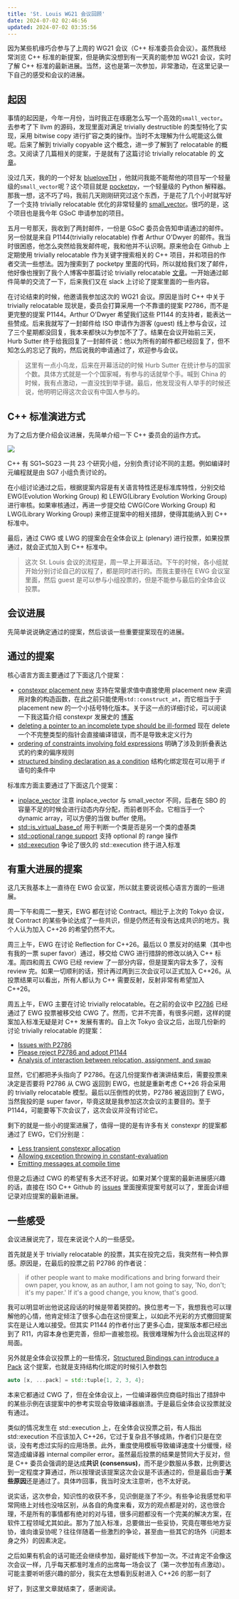 ```yaml
---
title: 'St. Louis WG21 会议回顾'
date: 2024-07-02 02:46:56
updated: 2024-07-02 03:35:56
---
```


因为某些机缘巧合参与了上周的 WG21 会议（C++ 标准委员会会议）。虽然我经常浏览 C++ 标准的新提案，但是确实没想到有一天真的能参加 WG21 会议，实时了解 C++ 标准的最新进展。当然，这也是第一次参加，非常激动，在这里记录一下自己的感受和会议的进展。

## 起因 

事情的起因是，今年一月份，当时我正在琢磨怎么写一个高效的`small_vector`。去参考了下 llvm 的源码，发现里面对满足 trivially destructible 的类型特化了实现，采用 bitwise copy 进行扩容之类的操作。当时不太理解为什么呢能这么做呢。后来了解到 trivially copyable 这个概念，进一步了解到了 relocatable 的概念。又阅读了几篇相关的提案，于是就有了这篇讨论 trivially relocatable 的 [文章](https://www.ykiko.me/zh-cn/articles/679782886)。

没过几天，我的的一个好友 [blueloveTH](https://github.com/blueloveTH) ，他就问我能不能帮他的项目写一个轻量级的`small_vector`呢？这个项目就是 [pocketpy](https://github.com/pocketpy/pocketpy)，一个轻量级的 Python 解释器。那我一想，这不巧了吗，我前几天刚刚研究过这个东西，于是花了几个小时就写好了一个支持 trivially relocatable 优化的非常轻量的 [small_vector](https://github.com/pocketpy/pocketpy/pull/208)。很巧的是，这个项目也是我今年 GSoC 申请参加的项目。

五月一号那天，我收到了两封邮件，一份是 GSoC 委员会告知申请通过的邮件。另一份就是来自 P1144(trivially relocatable) 作者 Arthur O'Dwyer 的邮件。我当时很困惑，他怎么突然给我发邮件呢，我和他并不认识啊。原来他会在 Github 上定期使用 trivially relocatable 作为关键字搜索相关的 C++ 项目，并和项目的作者交流一些想法。因为搜索到了 pocketpy 里面的代码，所以就给我们发了邮件，他好像也搜到了我个人博客中那篇讨论 trivially relocatable [文章](https://www.ykiko.me/zh-cn/articles/679782886/)。一开始通过邮件简单的交流了一下，后来我们又在 slack 上讨论了提案里面的一些内容。

在讨论结束的时候，他邀请我参加这次的 WG21 会议。原因是当时 C++ 中关于 trivially relocatable 现状是，委员会打算采用一个不靠谱的提案 P2786，而不是更完整的提案 P1144。Arthur O'Dwyer 希望我们这些 P1144 的支持者，能表达一些赞成。后来我就写了一封邮件给 ISO 申请作为游客 (guest) 线上参与会议，过了三个星期都没回复，我本来都快以为参加不了了。结果在会议开始前三天，Hurb Sutter 终于给我回复了一封邮件说：他以为所有的邮件都已经回复了，但不知怎么的忘记了我的，然后说我的申请通过了，欢迎参与会议。

>  这里有一点小乌龙，后来在开幕活动的时候 Hurb Sutter 在统计参与的国家个数。具体方式就是一个个国家喊，有参与的话就举个手。喊到 China 的时候，我有点激动，一直没找到举手键。最后，他发现没有人举手的时候还说，他明明记得这次会议有中国人参与的。 

## C++ 标准演进方式 

为了之后方便介绍会议进展，先简单介绍一下 C++ 委员会的运作方式。

![](https://picx.zhimg.com/v2-a137c1b90d4aaa8058e217cd136d736f_r.jpg)

C++ 有 SG1~SG23 一共 23 个研究小组，分别负责讨论不同的主题。例如编译时元编程就是由 SG7 小组负责讨论的。

在小组讨论通过之后，根据提案内容是有关语言特性还是标准库特性，分别交给 EWG(Evolution Working Group) 和 LEWG(Library Evolution Working Group) 进行审核。如果审核通过，再进一步提交给 CWG(Core Working Group) 和 LWG(Library Working Group) 来修正提案中的相关措辞，使得其能纳入到 C++ 标准中。

最后，通过 CWG 或 LWG 的提案会在全体会议上 (plenary) 进行投票，如果投票通过，就会正式加入到 C++ 标准中。

>  这次 St. Louis 会议的流程是，周一早上开幕活动。下午的时候，各小组就开始分别讨论自己的议程了，都是同时进行的。而我主要待在 EWG 会议室里面，然后 guest 是可以参与小组投票的，但是不能参与最后的全体会议投票。 

## 会议进展 

先简单说说确定通过的提案，然后谈谈一些重要提案现在的进展。

## 通过的提案 

核心语言方面主要通过了下面这几个提案：

- [constexpr placement new](https://www.open-std.org/jtc1/sc22/wg21/docs/papers/2024/p2747r2.html) 支持在常量求值中直接使用 placement new 来调用对象的构造函数，在此之前只能使用`std::construct_at`，而它相当于于 placement new 的一个小括号特化版本。关于这一点的详细讨论，可以阅读一下我这篇介绍 constexpr 发展史的 [博客](https://www.ykiko.me/zh-cn/articles/683463723)
- [deleting a pointer to an incomplete type should be ill-formed](https://wg21.link/P3144R2) 现在 delete 一个不完整类型的指针会直接编译错误，而不是导致未定义行为
- [ordering of constraints involving fold expressions](https://isocpp.org/files/papers/P2963R3.pdf) 明确了涉及到折叠表达式的约束的偏序规则
- [structured binding declaration as a condition](https://wg21.link/P0963R3) 结构化绑定现在可以用于 if 语句的条件中


标准库方面主要通过了下面这几个提案：

- [inplace_vector](https://isocpp.org/files/papers/P0843R14.html) 注意 inplace_vector 与 small_vector 不同，后者在 SBO 的容量不足的时候会进行动态内存分配，而前者则不会。它相当于一个 dynamic array，可以方便的当做 buffer 使用。
- [std::is_virtual_base_of](https://wg21.link/P2985R0) 用于判断一个类是否是另一个类的虚基类
- [std::optional range support](https://wg21.link/P3168R2) 支持 optional 的 range 操作
- [std::execution](https://isocpp.org/files/papers/P2300R10.html) 争论了很久的 std::execution 终于进入标准


## 有重大进展的提案 

这几天我基本上一直待在 EWG 会议室，所以就主要说说核心语言方面的一些进展。

周一下午和周二一整天，EWG 都在讨论 Contract。相比于上次的 Tokyo 会议，就 Contract 的某些争论达成了一些共识，但是仍然还有没有达成共识的地方。我个人认为加入 C++26 的希望仍然不大。

周三上午，EWG 在讨论 Reflection for C++26。最后以 0 票反对的结果（其中也有我的一票 super favor）通过，移交给 CWG 进行措辞的修改以纳入 C++ 标准。周四和周五 CWG 已经 review 了一部分内容，但是提案内容太多了，没有 review 完。如果一切顺利的话，预计再过两到三次会议可以正式加入 C++26。从投票结果可以看出，所有人都认为 C++ 需要反射，反射非常有希望加入 C++26。

周五上午，EWG 主要在讨论 trivially relocatable。在之前的会议中 [P2786](https://www.open-std.org/jtc1/sc22/wg21/docs/papers/2024/p2786r6.pdf) 已经通过了 EWG 投票被移交给 CWG 了。然而，它并不完善，有很多问题，这样的提案加入标准无疑是对 C++ 发展有害的。自上次 Tokyo 会议之后，出现几份新的讨论 trivially relocatable 的提案：

- [Issues with P2786](https://wg21.link/p3233r0)
- [Please reject P2786 and adopt P1144 ](https://wg21.link/p3236r1)
- [Analysis of interaction between relocation, assignment, and swap](https://wg21.link/p3278r0)


显然，它们都把矛头指向了 P2786。在这几份提案作者演讲结束后，需要投票来决定是否要将 P2786 从 CWG 返回到 EWG，也就是重新考虑 C++26 将会采用的 trivially relocatable 模型。最后以压倒性的优势，P2786 被返回到了 EWG，当然我投的是 super favor，毕竟这就是我参加这次会议的主要目的。至于 P1144，可能要等下次会议了，这次会议并没有讨论它。

剩下的就是一些小的提案进展了，值得一提的是有许多有关 constexpr 的提案都通过了 EWG，它们分别是：

- [Less transient constexpr allocation](https://wg21.link/p3032r2)
- [Allowing exception throwing in constant-evaluation](https://wg21.link/p3068r2)
- [Emitting messages at compile time](https://wg21.link/p2758r3)


但是之后通过 CWG 的希望有多大还不好说。如果对某个提案的最新进展感兴趣的话，直接在 ISO C++ Github 的 [issues](https://github.com/cplusplus/papers/issues) 里面搜索提案号就可以了，里面会详细记录对应提案的最新进展。

## 一些感受 

会议进展说完了，现在来说说个人的一些感受。

首先就是关于 trivially relocatable 的投票，其实在投完之后，我突然有一种负罪感。原因是，在最后的投票之前 P2786 的作者说：

>  if other people want to make modifications and bring forward their own paper, you know, as an author, I am not going to say, 'No, don't; it's my paper.' If it's a good change, you know, that's good. 

我可以明显听出他说这段话的时候是带着哭腔的。换位思考一下，我想我也可以理解他的心情，他肯定倾注了很多心血在这份提案上，以如此不光彩的方式撤回提案实在是让人难以接受。但其实 P1144 的作者付出了更多心血，提案版本都已经出到了 R11，内容本身也更完善，但却一直被忽视。我很难理解为什么会出现这样的局面。

另外就是全体会议投票上的一些情况，[Structured Bindings can introduce a Pack](https://wg21.link/p1061r8) 这个提案，也就是支持结构化绑定的时候引入参数包

```cpp
auto [x, ...pack] = std::tuple{1, 2, 3, 4};
```

本来它都通过 CWG 了，但在全体会议上，一位编译器供应商临时指出了措辞中的某些示例在该提案中的参考实现会导致编译器崩溃。于是最后全体会议投票就没有通过。

类似的情况发生在 std::execution 上，在全体会议投票之前，有人指出 std::execution 不应该加入 C++26，它过于复杂且不够成熟，作者们只是在空谈，没有考虑过实际的应用场景。此外，重度使用模板导致编译速度十分缓慢，经常造成编译器 internal compiler error。虽然最后投票的结果是赞同大于反对，但是 C++ 委员会强调的是达成**共识 (consensus)**，而不是少数服从多数，比例要达到一定程度才算通过，所以按理说该提案这次会议是不该通过的，但是最后由于**某些原因**还是通过了。具体咋回事，我当时没太注意听，也不太好说。

说实话，这次参会，知识性的收获不多，见识倒是涨了不少。有些争论我感觉和平常网络上对线也没啥区别，从各自的角度来看，双方的观点都是对的，这也很合理，不是所有的事情都有绝对的对与错，很多问题都没有一个完美的解决方案，在软件工程领域尤其如此。那为了加入标准，总要做出一些妥协，究竟在哪些地方妥协，谁向谁妥协呢？往往伴随着一些激烈的争论，甚至由一些其它的场外（问题本身之外）的因素决定。

之后如果有机会的话可能还会继续参加，最好能线下参加一次。不过肯定不会像这次会议一样，几乎每天都准时准点的出席每一场会议了（第一次参加有点激动）。可能主要听听感兴趣的部分，我实在太想看到反射进入 C++26 的那一刻了

好了，到这里文章就结束了，感谢阅读。